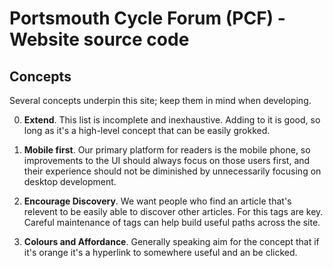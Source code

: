 # Portsmouth Cycle Forum (PCF) - Website source code

## Concepts

Several concepts underpin this site; keep them in mind when developing.

0. **Extend**.  This list is incomplete and inexhaustive.  Adding to it is good, so long as it's a high-level concept that can be easily grokked. 

1. **Mobile first**.  Our primary platform for readers is the mobile phone, so improvements to the UI should always focus on those users first, and their experience should not be diminished by unnecessarily focusing on desktop development.

2. **Encourage Discovery**.  We want people who find an article that's relevent to be easily able to discover other articles.  For this tags are key.  Careful maintenance of tags can help build useful paths across the site.

3. **Colours and Affordance**.  Generally speaking aim for the concept that if it's orange it's a hyperlink to somewhere useful and an be clicked.

